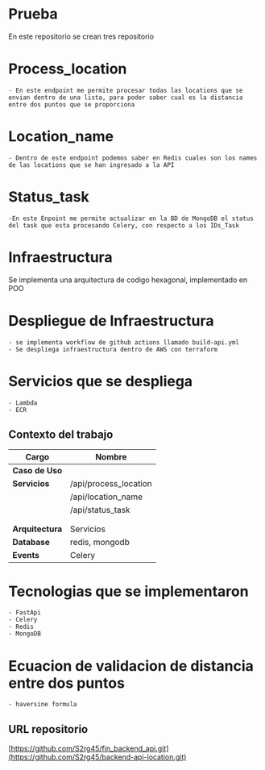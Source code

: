 

# Prueba

En este repositorio se crean tres repositorio

# Process_location
    - En este endpoint me permite procesar todas las locations que se envian dentro de una lista, para poder saber cual es la distancia entre dos puntos que se proporciona
    
# Location_name
    - Dentro de este endpoint podemos saber en Redis cuales son los names de las locations que se han ingresado a la API

# Status_task
    -En este Enpoint me permite actualizar en la BD de MongoDB el status del task que esta procesando Celery, con respecto a los IDs_Task

# Infraestructura

Se implementa una arquitectura de codigo hexagonal, implementado en POO


# Despliegue de Infraestructura

    - se implementa workflow de github actions llamado build-api.yml
    - Se despliega infraestructura dentro de AWS con terraform


# Servicios que se despliega

    - Lambda
    - ECR


## Contexto del trabajo

| **Cargo**						 | **Nombre**		     |  
|--------------------------------|-----------------------|
| **Caso de Uso**  				 |                       |   
| **Servicios**                  | /api/process_location |
|                                | /api/location_name    |
|                                | /api/status_task      |
|                                |                       |
|                                |                       |
| **Arquitectura**               | Servicios             |
| **Database**                   | redis, mongodb        |
| **Events**                     | Celery                |


# Tecnologias que se implementaron
    - FastApi
    - Celery
    - Redis
    - MongoDB

# Ecuacion de validacion de distancia entre dos puntos

    - haversine formula

## URL repositorio

[https://github.com/S2rg45/fin_backend_api.git](https://github.com/S2rg45/backend-api-location.git)
